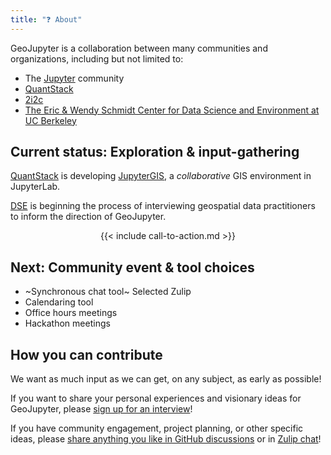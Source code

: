```yaml
---
title: "❓ About"
---
```


GeoJupyter is a collaboration between many communities and organizations, including but
not limited to:

* The [Jupyter](https://jupyter.org/) community
* [QuantStack](https://quantstack.net/)
* [2i2c](https://2i2c.org/)
* [The Eric & Wendy Schmidt Center for Data Science and Environment at UC Berkeley](https://dse.berkeley.edu/)


## Current status: Exploration & input-gathering

[QuantStack](https://quantstack.net/) is developing
[JupyterGIS](https://github.com/geojupyter/jupytergis), a *collaborative* GIS
environment in JupyterLab.

[DSE](https://dse.berkeley.edu/) is beginning the process of interviewing geospatial
data practitioners to inform the direction of GeoJupyter.

<center>
{{< include call-to-action.md >}}
</center>


## Next: Community event & tool choices

* ~Synchronous chat tool~ Selected Zulip
* Calendaring tool
* Office hours meetings
* Hackathon meetings


## How you can contribute

We want as much input as we can get, on any subject, as early as possible!

If you want to share your personal experiences and visionary ideas for GeoJupyter,
please [sign up for an interview](/interviews/sign-up.md)!

If you have community engagement, project planning, or other specific ideas, please
[share anything you like in GitHub discussions](https://github.com/orgs/geojupyter/discussions)
or in [Zulip chat](https://jupyter.zulipchat.com/#narrow/channel/471314-geojupyter)!
